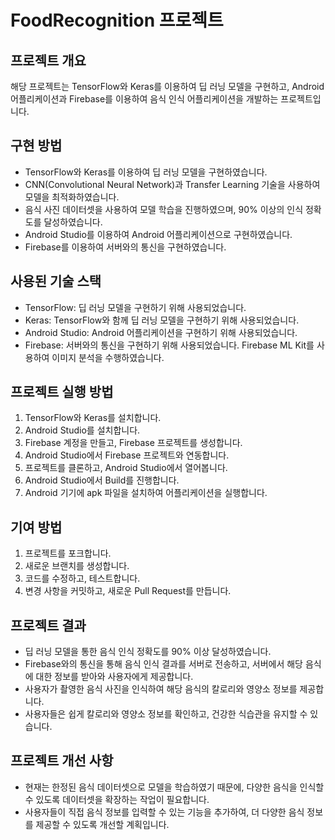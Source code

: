 <h1>FoodRecognition 프로젝트</h1>
<h2>프로젝트 개요</h2>
<p>해당 프로젝트는 TensorFlow와 Keras를 이용하여 딥 러닝 모델을 구현하고, Android 어플리케이션과 Firebase를 이용하여 음식 인식 어플리케이션을 개발하는 프로젝트입니다.</p>
<h2>구현 방법</h2>
<ul>
   <li>TensorFlow와 Keras를 이용하여 딥 러닝 모델을 구현하였습니다.</li>
   <li>CNN(Convolutional Neural Network)과 Transfer Learning 기술을 사용하여 모델을 최적화하였습니다.</li>
   <li>음식 사진 데이터셋을 사용하여 모델 학습을 진행하였으며, 90% 이상의 인식 정확도를 달성하였습니다.</li>
   <li>Android Studio를 이용하여 Android 어플리케이션으로 구현하였습니다.</li>
   <li>Firebase를 이용하여 서버와의 통신을 구현하였습니다.</li>
</ul>
<h2>사용된 기술 스택</h2>
<ul>
   <li>TensorFlow: 딥 러닝 모델을 구현하기 위해 사용되었습니다.</li>
   <li>Keras: TensorFlow와 함께 딥 러닝 모델을 구현하기 위해 사용되었습니다.</li>
   <li>Android Studio: Android 어플리케이션을 구현하기 위해 사용되었습니다.</li>
   <li>Firebase: 서버와의 통신을 구현하기 위해 사용되었습니다. Firebase ML Kit를 사용하여 이미지 분석을 수행하였습니다.</li>
</ul>
<h2>프로젝트 실행 방법</h2>
<ol>
   <li>TensorFlow와 Keras를 설치합니다.</li>
   <li>Android Studio를 설치합니다.</li>
   <li>Firebase 계정을 만들고, Firebase 프로젝트를 생성합니다.</li>
   <li>Android Studio에서 Firebase 프로젝트와 연동합니다.</li>
   <li>프로젝트를 클론하고, Android Studio에서 열어봅니다.</li>
   <li>Android Studio에서 Build를 진행합니다.</li>
   <li>Android 기기에 apk 파일을 설치하여 어플리케이션을 실행합니다.</li>
</ol>
<h2>기여 방법</h2>
<ol>
   <li>프로젝트를 포크합니다.</li>
   <li>새로운 브랜치를 생성합니다.</li>
   <li>코드를 수정하고, 테스트합니다.</li>
   <li>변경 사항을 커밋하고, 새로운 Pull Request를 만듭니다.</li>
</ol>
<h2>프로젝트 결과</h2>
<ul>
   <li>딥 러닝 모델을 통한 음식 인식 정확도를 90% 이상 달성하였습니다.</li>
   <li>Firebase와의 통신을 통해 음식 인식 결과를 서버로 전송하고, 서버에서 해당 음식에 대한 정보를 받아와 사용자에게 제공합니다.</li>
   <li>사용자가 촬영한 음식 사진을 인식하여 해당 음식의 칼로리와 영양소 정보를 제공합니다.</li>
   <li>사용자들은 쉽게 칼로리와 영양소 정보를 확인하고, 건강한 식습관을 유지할 수 있습니다.</li>
</ul>
<h2>프로젝트 개선 사항</h2>
<ul>
   <li>현재는 한정된 음식 데이터셋으로 모델을 학습하였기 때문에, 다양한 음식을 인식할 수 있도록 데이터셋을 확장하는 작업이 필요합니다.</li>
   <li>사용자들이 직접 음식 정보를 입력할 수 있는 기능을 추가하여, 더 다양한 음식 정보를 제공할 수 있도록 개선할 계획입니다.</li>
</ul>
